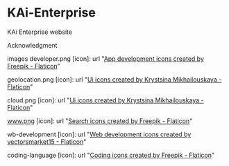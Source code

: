 # KAi-Enterprise
KAi Enterprise website


Acknowledgment

images
  developer.png [icon]: url "<a href="https://www.flaticon.com/free-icons/app-development" title="app development icons">App development icons created by Freepik - Flaticon</a>"

  geolocation.png [icon]: url "<a href="https://www.flaticon.com/free-icons/ui" title="ui icons">Ui icons created by Krystsina Mikhailouskaya - Flaticon</a>"

  cloud.png [icon]: url "<a href="https://www.flaticon.com/free-icons/ui" title="ui icons">Ui icons created by Krystsina Mikhailouskaya - Flaticon</a>"

  www.png [icon]: url "<a href="https://www.flaticon.com/free-icons/search" title="search icons">Search icons created by Freepik - Flaticon</a>"

  wb-development [icon]: url "<a href="https://www.flaticon.com/free-icons/web-development" title="web development icons">Web development icons created by vectorsmarket15 - Flaticon</a>"

  coding-language [icon]: url "<a href="https://www.flaticon.com/free-icons/coding" title="coding icons">Coding icons created by Freepik - Flaticon</a>"

  
